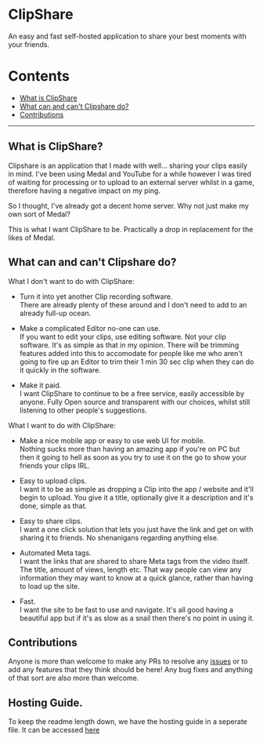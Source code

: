 # ClipShare
An easy and fast self-hosted application to share your best moments with your friends.
<br>

# Contents

- [What is ClipShare](#what-is-clipshare)
- [What can and can't Clipshare do?](#what-can-and-cant-clipshare-do)
- [Contributions](#contributions)
---

## What is ClipShare?
Clipshare is an application that I made with well... sharing your clips easily in mind. I've been using Medal and YouTube for a while however I was tired of waiting for processing or to upload to an external server whilst in a game, therefore having a negative impact on my ping.

So I thought, I've already got a decent home server. Why not just make my own sort of Medal?

This is what I want ClipShare to be. Practically a drop in replacement for the likes of Medal.

## What can and can't Clipshare do?
What I don't want to do with ClipShare:
* Turn it into yet another Clip recording software.\
There are already plenty of these around and I don't need to add to an already full-up ocean.

* Make a complicated Editor no-one can use.\
If you want to edit your clips, use editing software. Not your clip software. It's as simple as that in my opinion. There will be trimming features added into this to accomodate for people like me who aren't going to fire up an Editor to trim their 1 min 30 sec clip when they can do it quickly in the software.

* Make it paid.\
I want ClipShare to continue to be a free service, easily accessible by anyone. Fully Open source and transparent with our choices, whilst still listening to other people's suggestions.

What I want to do with ClipShare:
* Make a nice mobile app or easy to use web UI for mobile.\
Nothing sucks more than having an amazing app if you're on PC but then it going to hell as soon as you try to use it on the go to show your friends your clips IRL.

* Easy to upload clips.\
I want it to be as simple as dropping a Clip into the app / website and it'll begin to upload. You give it a title, optionally give it a description and it's done, simple as that.

* Easy to share clips.\
I want a one click solution that lets you just have the link and get on with sharing it to friends. No shenanigans regarding anything else.

* Automated Meta tags.\
I want the links that are shared to share Meta tags from the video itself. The title, amount of views, length etc. That way people can view any information they may want to know at a quick glance, rather than having to load up the site.

* Fast.\
I want the site to be fast to use and navigate. It's all good having a beautiful app but if it's as slow as a snail then there's no point in using it.

## Contributions
Anyone is more than welcome to make any PRs to resolve any [issues](https://github.com/itsnotrin/Clipshare/issues) or to add any features that they think should be here!
Any bug fixes and anything of that sort are also more than welcome.

## Hosting Guide.
To keep the readme length down, we have the hosting guide in a seperate file. It can be accessed [here](selfhost.md)
